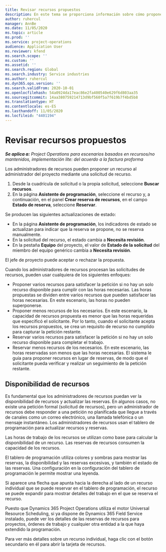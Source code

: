 ```yaml
---
title: Revisar recursos propuestos
description: En este tema se proporciona información sobre cómo proponer recursos de proyecto.
author: ruhercul
manager: AnnBe
ms.date: 11/05/2020
ms.topic: article
ms.prod: ''
ms.service: project-operations
audience: Application User
ms.reviewer: kfend
ms.search.scope: ''
ms.custom: ''
ms.assetid: ''
ms.search.region: Global
ms.search.industry: Service industries
ms.author: ruhercul
ms.dyn365.ops.version: ''
ms.search.validFrom: 2020-10-01
ms.openlocfilehash: 54a0924da17eac86e2fa400540e629f6d803aa35
ms.sourcegitcommit: 14aa380759214713d9bf560f5a7f619b7f4bd5b8
ms.translationtype: HT
ms.contentlocale: es-ES
ms.lasthandoff: 11/05/2020
ms.locfileid: "4401194"
---
```

# <a name="review-proposed-resources"></a>Revisar recursos propuestos

_**Se aplica a:** Project Operations para escenarios basados en recursos/no mantenidos, implementación lite: del acuerdo a la factura proforma_

Los administradores de recursos pueden proponer un recurso al administrador del proyecto mediante una solicitud de recurso.

1. Desde la cuadrícula de solicitud o la propia solicitud, seleccione **Buscar recursos**.
2. En la página **Asistente de programación**, seleccione el recurso y, a continuación, en el panel **Crear reserva de recursos**, en el campo **Estado de reserva**, seleccione **Reservar**.

Se producen las siguientes actualizaciones de estado:

- En la página **Asistente de programación**, los indicadores de estado se actualizan para indicar que la reserva se propone, no se reserva manualmente.
- En la solicitud del recurso, el estado cambia a **Necesita revisión**.
- En la pestaña **Equipo** del proyecto, el valor de **Estado de la solicitud** del miembro del equipo genérico cambia a **Necesita revisión**.

El jefe de proyecto puede aceptar o rechazar la propuesta.

Cuando los administradores de recursos procesan las solicitudes de recursos, pueden usar cualquiera de los siguientes enfoques:

- Proponer varios recursos para satisfacer la petición si no hay un solo recurso disponible para cumplir con las horas necesarias. Las horas propuestas se dividen entre varios recursos que pueden satisfacer las horas necesarias. En este escenario, las horas no pueden superponerse.
- Proponer menos recursos de los necesarios. En este escenario, la capacidad de recursos propuesta es menor que las horas requeridas que especificó el solicitante. Por lo tanto, cuando el solicitante acepta los recursos propuestos, se crea un requisito de recurso no cumplido para capturar la petición restante.
- Reservar varios recursos para satisfacer la petición si no hay un solo recurso disponible para completar el trabajo.
- Reservar menos recursos de los necesarios. En este escenario, las horas reservadas son menos que las horas necesarias. El sistema le guía para proponer recursos en lugar de reservas, de modo que el solicitante pueda verificar y realizar un seguimiento de la petición restante.

## <a name="resource-availability"></a>Disponibilidad de recursos

Es fundamental que los administradores de recursos puedan ver la disponibilidad de recursos y actualizar las reservas. En algunos casos, no existe una petición formal (solicitud de recursos), pero un administrador de recursos debe responder a una petición no planificada que llegue a través de canales como un correo electrónico, una llamada telefónica o un mensaje instantáneo. Los administradores de recursos usan el tablero de programación para actualizar recursos y reservas.

Las horas de trabajo de los recursos se utilizan como base para calcular la disponibilidad de un recurso. Las reservas de recursos consumen la capacidad de los recursos.

El tablero de programación utiliza colores y sombras para mostrar las reservas, la disponibilidad y las reservas excesivas, y también el estado de las reservas. Una configuración en la configuración del tablero de programación le permite mostrar una leyenda.

Si aparece una flecha que apunta hacia la derecha al lado de un recurso individual que se puede reservar en el tablero de programación, el recurso se puede expandir para mostrar detalles del trabajo en el que se reserva el recurso.

Puesto que Dynamics 365 Project Operations utiliza el motor Universal Resource Scheduling, si ya dispone de Dynamics 365 Field Service instalado, puede ver los detalles de las reservas de recursos para proyectos, órdenes de trabajo y cualquier otra entidad a la que haya extendido la programación.

Para ver más detalles sobre un recurso individual, haga clic con el botón secundario en él para abrir la tarjeta de recursos.

